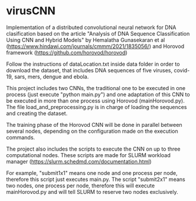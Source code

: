 # virusCNN

Implementation of a distributed convolutional neural network for DNA clasification based on the article "Analysis of DNA Sequence Classification Using CNN and Hybrid Models" by Hemalatha Gunasekaran et al (https://www.hindawi.com/journals/cmmm/2021/1835056/) and Horovod framework (https://github.com/horovod/horovod)

Follow the instructions of dataLocation.txt inside data folder in order to download the dataset, that includes DNA sequences of five viruses, covid-19, sars, mers, dengue and ebola.

This project includes two CNNs, the traditional one to be executed in one process (just execute "python main.py") and one adaptation of this CNN to be executed in more than one process using Horovod (mainHorovod.py). The file load_and_preprocessing.py is in charge of loading the sequences and creating the dataset.

The training phase of the Horovod CNN will be done in parallel between several nodes, depending on the configuration made on the execution commands.

The project also includes the scripts to execute the CNN on up to three computational nodes. These scripts are made for SLURM workload manager (https://slurm.schedmd.com/documentation.html)

For example, "submit1x1" means one node and one process per node, therefore this script just executes main.py. The script "submit2x1" means two nodes, one process per node, therefore this will execute mainHorovod.py and will tell SLURM to reserve two nodes exclusively.



